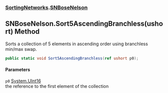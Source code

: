 ### [SortingNetworks](./SortingNetworks.md 'SortingNetworks').[SNBoseNelson](./SortingNetworks-SNBoseNelson.md 'SortingNetworks.SNBoseNelson')
## SNBoseNelson.Sort5AscendingBranchless(ushort) Method
Sorts a collection of 5 elements in ascending order using branchless min/max swap.  
```csharp
public static void Sort5AscendingBranchless(ref ushort p0);
```
#### Parameters
<a name='SortingNetworks-SNBoseNelson-Sort5AscendingBranchless(ushort)-p0'></a>
`p0` [System.UInt16](https://docs.microsoft.com/en-us/dotnet/api/System.UInt16 'System.UInt16')  
the reference to the first element of the collection  
  
